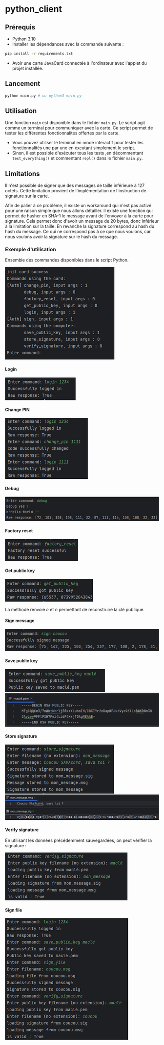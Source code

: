 # python_client

## Prérequis

- Python 3.10
- Installer les dépendances avec la commande suivante :

```bash
pip install -r requirements.txt
```

- Avoir une carte JavaCard connectée à l'ordinateur avec l'applet du projet installée.

## Lancement

```bash
python main.py # ou python3 main.py
```

## Utilisation

Une fonction `main` est disponible dans le fichier `main.py`. Le script agit comme un terminal pour communiquer avec la carte. Ce script permet de tester les différentes fonctionnalités offertes par la carte.

- Vous pouvez utiliser le terminal en mode interactif pour tester les fonctionnalités une par une en excutant simplement le script.
- Sinon, il est possible d'exécuter tous les tests ,en décommentant `test_everything()` et commentant `repl()` dans le fichier `main.py`.

## Limitations

Il n'est possible de signer que des messages de taille inférieure à 127 octets. Cette limitation provient de l'implémentation de l'instruction de signature sur la carte.

Afin de palier à ce problème, il existe un workaround qui n'est pas activé pour une raison simple que nous allons détailler. Il existe une fonction qui permet de hasher en SHA-1 le message avant de l'envoyer à la carte pour signature. Cela permet donc d'avoir un message de 20 bytes, donc inférieur à la limitation sur la taille. En revanche la signature correspond au hash du hash du message. Ce qui ne correspond pas à ce que nous voulons, car nous voulons avoir la signature sur le hash du message.

### Exemple d'utilisation

Ensemble des commandes disponibles dans le script Python.

![Alt text](image.png)

#### Login

![Alt text](image-5.png)

#### Change PIN

![Alt text](image-1.png)

#### Debug

![Alt text](image-2.png)

#### Factory reset

![Alt text](image-3.png)

#### Get public key

![Alt text](image-4.png)

La méthode renvoie $e$ et $n$ permettant de reconstruire la clé publique.

#### Sign message

![Alt text](image-6.png)

#### Save public key

![Alt text](image-7.png)
![Alt text](image-8.png)

#### Store signature

![Alt text](image-9.png)
![Alt text](image-10.png)

#### Verify signature

En utilisant les données précédemment sauvegardées, on peut vérifier la signature :

![Alt text](image-11.png)

#### Sign file

![Alt text](image-12.png)
